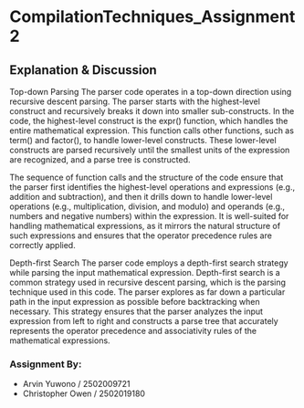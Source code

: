 # CompilationTechniques_Assignment2

## Explanation & Discussion
Top-down Parsing
The parser code operates in a top-down direction using recursive descent parsing. The parser starts with the highest-level construct and recursively breaks it down into smaller sub-constructs. In the code, the highest-level construct is the expr() function, which handles the entire mathematical expression. This function calls other functions, such as term() and factor(), to handle lower-level constructs. These lower-level constructs are parsed recursively until the smallest units of the expression are recognized, and a parse tree is constructed.

The sequence of function calls and the structure of the code ensure that the parser first identifies the highest-level operations and expressions (e.g., addition and subtraction), and then it drills down to handle lower-level operations (e.g., multiplication, division, and modulo) and operands (e.g., numbers and negative numbers) within the expression. It is well-suited for handling mathematical expressions, as it mirrors the natural structure of such expressions and ensures that the operator precedence rules are correctly applied.

Depth-first Search
The parser code employs a depth-first search strategy while parsing the input mathematical expression. Depth-first search is a common strategy used in recursive descent parsing, which is the parsing technique used in this code. The parser explores as far down a particular path in the input expression as possible before backtracking when necessary. This strategy ensures that the parser analyzes the input expression from left to right and constructs a parse tree that accurately represents the operator precedence and associativity rules of the mathematical expressions.

### Assignment By:
- Arvin Yuwono / 2502009721
- Christopher Owen / 2502019180
